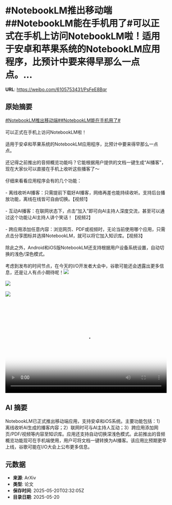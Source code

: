 # #NotebookLM推出移动端##NotebookLM能在手机用了#可以正式在手机上访问NotebookLM啦！适用于安卓和苹果系统的NotebookLM应用程序，比预计中要来得早那么一点点。...

**URL**: https://weibo.com/6105753431/PsFeE8Bqr

## 原始摘要

<a href="https://m.weibo.cn/search?containerid=231522type%3D1%26t%3D10%26q%3D%23NotebookLM%E6%8E%A8%E5%87%BA%E7%A7%BB%E5%8A%A8%E7%AB%AF%23&amp;extparam=%23NotebookLM%E6%8E%A8%E5%87%BA%E7%A7%BB%E5%8A%A8%E7%AB%AF%23" data-hide=""><span class="surl-text">#NotebookLM推出移动端#</span></a><a href="https://m.weibo.cn/search?containerid=231522type%3D1%26t%3D10%26q%3D%23NotebookLM%E8%83%BD%E5%9C%A8%E6%89%8B%E6%9C%BA%E7%94%A8%E4%BA%86%23&amp;extparam=%23NotebookLM%E8%83%BD%E5%9C%A8%E6%89%8B%E6%9C%BA%E7%94%A8%E4%BA%86%23" data-hide=""><span class="surl-text">#NotebookLM能在手机用了#</span></a><br><br>可以正式在手机上访问NotebookLM啦！<br><br>适用于安卓和苹果系统的NotebookLM应用程序，比预计中要来得早那么一点点。<br><br>还记得之前推出的音频概览功能吗？它能根据用户提供的文档一键生成“AI播客”，现在大家伙可以直接在手机上收听这些播客了～<br><br>仔细来看看应用程序会有的几个功能：<br><br>- 离线收听AI播客：只需提前下载好AI播客，网络再差也能持续收听。支持后台播放功能，离线在线皆可自由切换。【视频1】<br><br>- 互动AI播客：在联网状态下，点击“加入”即可向AI主持人深度交流，甚至可以通过这个功能让AI主持人讲个笑话！【视频2】<br><br>- 跨应用添加任意内容：浏览网页、PDF或视频时，无论当前使用哪个应用，只需点击分享图标并选择NotebookLM，就可以将它加入知识库。【视频3】<br><br>除此之外，Android和iOS版NotebookLM还支持根据用户设备系统设置，自动切换的浅色/深色模式。<br><br>考虑到发布的时间节点，在今天的I/O开发者大会中，谷歌可能还会透露出更多信息，还是让人有点小期待呢！<img style="" src="https://tvax1.sinaimg.cn/large/006Fd7o3ly1i1lq2e9yehj30k00zkjrz.jpg" referrerpolicy="no-referrer"><br><br><img style="" src="https://tvax1.sinaimg.cn/large/006Fd7o3ly1i1lq2eirukj30k00zkdgt.jpg" referrerpolicy="no-referrer"><br><br><img style="" src="https://tvax1.sinaimg.cn/large/006Fd7o3ly1i1lq2ezesvj30u01hc0uq.jpg" referrerpolicy="no-referrer"><br><br><br clear="both"><div style="clear: both"></div><video controls="controls" poster="https://tvax4.sinaimg.cn/orj480/006Fd7o3ly1i1lq2edjzdj30k00zkjrz.jpg" style="width: 100%"><source src="https://f.video.weibocdn.com/o0/1RFLrEBClx08onZVa7FS010412004oC60E010.mp4?label=mp4_720p&amp;template=720x1280.24.0&amp;ori=0&amp;ps=1CwnkDw1GXwCQx&amp;Expires=1747711852&amp;ssig=k%2FZ0Fd8w9d&amp;KID=unistore,video"><source src="https://f.video.weibocdn.com/o0/D3uJpqw1lx08onZV5RJK010412002HvH0E010.mp4?label=mp4_hd&amp;template=540x960.24.0&amp;ori=0&amp;ps=1CwnkDw1GXwCQx&amp;Expires=1747711852&amp;ssig=9sZV3FAOwP&amp;KID=unistore,video"><source src="https://f.video.weibocdn.com/o0/ukZ4FaInlx08onZUZguk010412001AMR0E010.mp4?label=mp4_ld&amp;template=360x640.24.0&amp;ori=0&amp;ps=1CwnkDw1GXwCQx&amp;Expires=1747711852&amp;ssig=WfIryM77%2Bk&amp;KID=unistore,video"><p>视频无法显示，请前往<a href="https://video.weibo.com/show?fid=1034%3A5168315882995732" target="_blank" rel="noopener noreferrer">微博视频</a>观看。</p></video>

## AI 摘要

NotebookLM已正式推出移动端应用，支持安卓和iOS系统。主要功能包括：1）离线收听AI生成的播客内容；2）联网时可与AI主持人互动；3）跨应用添加网页/PDF/视频等内容至知识库。应用还支持自动切换深浅色模式。此前推出的音频概览功能现可在手机端使用，用户可将文档一键转换为AI播客。该应用比预期更早上线，谷歌可能在I/O大会上公布更多信息。

## 元数据

- **来源**: ArXiv
- **类型**: 论文
- **保存时间**: 2025-05-20T02:32:05Z
- **目录日期**: 2025-05-20
